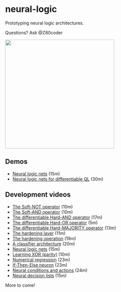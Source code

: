 # neural-logic

Prototyping neural logic architectures.

Questions? Ask @Z80coder

<p align="left">
<img width="350" src="https://user-images.githubusercontent.com/55286208/186415016-ffdbaee9-4f1a-4304-a900-ed43456656ea.jpg">
</p>

## Demos

- [Neural logic nets](https://drive.google.com/file/d/1P25OxM7Af8ppUGOUhKd6psGHI0OVXIzw/view?usp=sharing) (15m)
- [Neural logic nets for differentiable QL](https://drive.google.com/file/d/195r9Y08Q61V80f2Hqw62YuHpYsCzJCmZ/view?usp=sharing) (30m)

## Development videos   

- [The Soft-NOT operator](https://drive.google.com/file/d/1C9egUO9SWSXba7VEqqUPfECYXeLFf5g0/view?usp=sharing) (10m)
- [The Soft-AND operator](https://drive.google.com/file/d/133U60sUh4qzjrieZyMfEzULsZJF27lov/view?usp=sharing) (10m)
- [The differentiable Hard-AND operator](https://drive.google.com/file/d/1cdfMkO0xg-IUYK3avHqfarLJRXGtWcRf/view?usp=sharing) (17m)
- [The differentiable Hard-OR operator](https://drive.google.com/file/d/1v1WMfOWx4PQbjyoPJo82QNh2DGBhM4uH/view?usp=sharing) (5m)
- [The differentiable Hard-MAJORITY operator](https://drive.google.com/file/d/1qVTAFAVZ3Qlk_mYh2wd83uME89RsBzri/view?usp=sharing) (13m)
- [The hardening layer](https://drive.google.com/file/d/1ZEd34UMyFY52_0U2-j58hKJ5uvJBYREn/view?usp=sharing) (11m)
- [The hardening operation](https://drive.google.com/file/d/1M11ovLCbqAfjplFioKpMmX1hOvpwSHXv/view?usp=sharing) (19m)
- [A classifier architecture](https://drive.google.com/file/d/1sQHyo4OjapEj3a0JLhnSYEsLMBMUZMT8/view?usp=sharing) (20m)
- [Neural logic nets](https://drive.google.com/file/d/1P25OxM7Af8ppUGOUhKd6psGHI0OVXIzw/view?usp=sharing) (15m)
- [Learning XOR (parity)](https://drive.google.com/file/d/1kBxJCkuEzbisWhUGJZ42o-m6xYOZ56pB/view?usp=sharing) (10m)
- [Numerical regression](https://drive.google.com/file/d/1k2wQIjTN0omKuaFYQHrusMRIdDxPlSAf/view?usp=sharing) (23m)
- [If-Then-Else neuron](https://drive.google.com/file/d/1qelfWX6s2XhlHxFwUSV76tAS2tyDK3Q0/view?usp=sharing) (23m)
- [Neural conditions and actions](https://drive.google.com/file/d/1nrn_4TlNCmdC1ZAlN9pKIOF2hEjtykuo/view?usp=sharing) (24m)
- [Neural decision lists](https://drive.google.com/file/d/16F_2kpBaZO-qPQLX38Sar9pJfuunsVyO/view?usp=sharing) (15m)

More to come!
